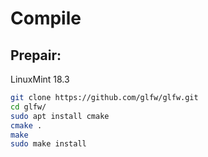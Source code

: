 # Compile

## Prepair:

LinuxMint 18.3

```bash
git clone https://github.com/glfw/glfw.git
cd glfw/
sudo apt install cmake
cmake .
make
sudo make install
```